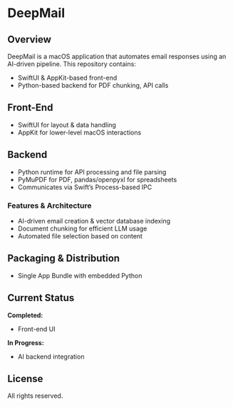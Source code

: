 # DeepMail

## Overview
DeepMail is a macOS application that automates email responses using an AI-driven pipeline. This repository contains:
- SwiftUI & AppKit-based front-end
- Python-based backend for PDF chunking, API calls

## Front-End
- SwiftUI for layout & data handling
- AppKit for lower-level macOS interactions

## Backend
- Python runtime for API processing and file parsing
- PyMuPDF for PDF, pandas/openpyxl for spreadsheets
- Communicates via Swift’s Process-based IPC

### Features & Architecture
- AI-driven email creation & vector database indexing
- Document chunking for efficient LLM usage
- Automated file selection based on content


## Packaging & Distribution
- Single App Bundle with embedded Python

## Current Status
**Completed:**
- Front-end UI

**In Progress:**
- AI backend integration


## License
All rights reserved.